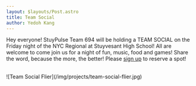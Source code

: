 ```yaml
---
layout: $layouts/Post.astro
title: Team Social
author: Yedoh Kang
---
```

Hey everyone! StuyPulse Team 694 will be holding a TEAM SOCIAL on the Friday night of the NYC Regional at Stuyvesant High School! All are welcome to come join us for a night of fun, music, food and games! Share the word, because the more, the better! Please [sign up](https://www.eventbrite.com/e/2016-stuy-social-tickets-32799256459) to reserve a spot!
<!-- more -->
<br>
![Team Social Flier](/img/projects/team-social-flier.jpg)
